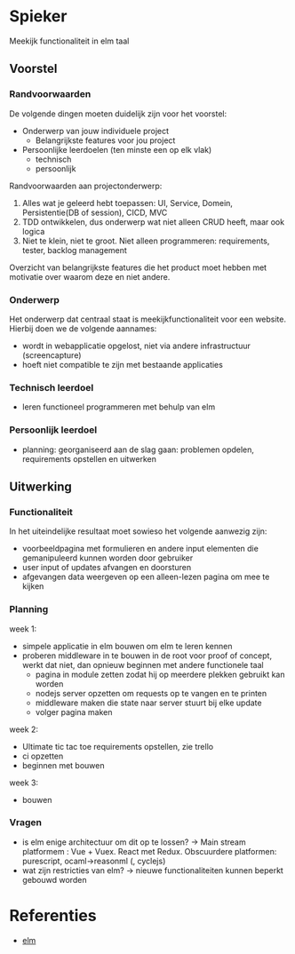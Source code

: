 # Spieker
Meekijk functionaliteit in elm taal

## Voorstel
### Randvoorwaarden
De volgende dingen moeten duidelijk zijn voor het voorstel:
- Onderwerp van jouw individuele project
    - Belangrijkste features voor jou project
- Persoonlijke leerdoelen (ten minste een op elk vlak)
	- technisch
	- persoonlijk

Randvoorwaarden aan projectonderwerp:
1.	Alles wat je geleerd hebt toepassen: UI, Service, Domein, Persistentie(DB of session), CICD, MVC
2.	TDD ontwikkelen, dus onderwerp wat niet alleen CRUD heeft, maar ook logica
3.	Niet te klein, niet te groot. Niet alleen programmeren: requirements, tester, backlog management

Overzicht van belangrijkste features die het product moet hebben met motivatie over waarom deze en niet andere.

### Onderwerp
Het onderwerp dat centraal staat is meekijkfunctionaliteit voor een website.
Hierbij doen we de volgende aannames:
- wordt in webapplicatie opgelost, niet via andere infrastructuur (screencapture)
- hoeft niet compatible te zijn met bestaande applicaties

### Technisch leerdoel
- leren functioneel programmeren met behulp van elm

### Persoonlijk leerdoel
- planning: georganiseerd aan de slag gaan: problemen opdelen, requirements opstellen en uitwerken

## Uitwerking
### Functionaliteit
In het uiteindelijke resultaat moet sowieso het volgende aanwezig zijn:
- voorbeeldpagina met formulieren en andere input elementen die gemanipuleerd kunnen worden door gebruiker
- user input of updates afvangen en doorsturen
- afgevangen data weergeven op een alleen-lezen pagina om mee te kijken

### Planning
week 1:
- simpele applicatie in elm bouwen om elm te leren kennen
- proberen middleware in te bouwen in de root voor proof of concept, werkt dat niet, dan opnieuw beginnen met andere functionele taal
    - pagina in module zetten zodat hij op meerdere plekken gebruikt kan worden
    - nodejs server opzetten om requests op te vangen en te printen
    - middleware maken die state naar server stuurt bij elke update
    - volger pagina maken

week 2:
- Ultimate tic tac toe requirements opstellen, zie trello
- ci opzetten
- beginnen met bouwen

week 3:
- bouwen


### Vragen
- is elm enige architectuur om dit op te lossen? ->
	Main stream platformem : Vue + Vuex. React met Redux. 
	Obscuurdere platformen: purescript, ocaml->reasonml (, cyclejs)
- wat zijn restricties van elm? -> nieuwe functionaliteiten kunnen beperkt gebouwd worden




# Referenties
- [elm](elm-lang.org)
